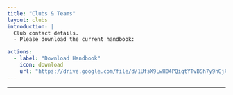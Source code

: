 ```yaml
---
title: "Clubs & Teams"
layout: clubs
introduction: |
  Club contact details.
  - Please download the current handbook:

actions:
  - label: "Download Handbook"
    icon: download
    url: "https://drive.google.com/file/d/1UfsX9LwH04PQiqtYTvBSh7y9hGjX_VrU/view?usp=sharing"   
---   
```


<hr><!--
{% include clubs/afc_hastings.html %}
{% include clubs/afc_langney.html %}
{% include clubs/as_eastbourne.html %}
{% include clubs/bexhill_amatuer_athletic.html %}
{% include clubs/bexhill.html %}
{% include clubs/ds_hastings.html %}
{% include clubs/eastbourne_united_youth_afc.html %}
{% include clubs/goudhurst.html %}
{% include clubs/hastings_athletic.html %}
{% include clubs/hastings_united_fc.html %}
{% include clubs/hastings_united_youth.html %}
{% include clubs/hastings_wanderers.html %}
{% include clubs/hawkhurst.html %}
{% include clubs/heathfield_and_horam.html %}
{% include clubs/hollington.html %}
{% include clubs/hooe.html %}
{% include clubs/junior_club_tackleway.html %}
{% include clubs/little_common.html %}
{% include clubs/langton_green.html %}
{% include clubs/ringmer_rovers.html %}
{% include clubs/robertsbridge.html %}
{% include clubs/rye_bay.html %}
{% include clubs/sc_pass_move.html %}
{% include clubs/sedlescombe.html %}
{% include clubs/st_leonards.html %}
{% include clubs/sussex_girls.html %}
{% include clubs/westfield.html %}
-->
